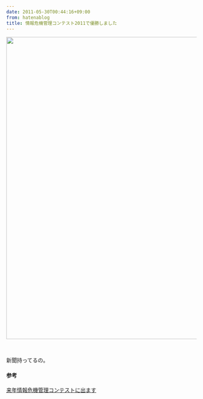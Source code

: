 ```yaml
---
date: 2011-05-30T00:44:16+09:00
from: hatenablog
title: 情報危機管理コンテスト2011で優勝しました
---
```


<p><img src="http://farm3.static.flickr.com/2534/5815473137_c102263635_b.jpg" alt="" width="800"/></p><br />
<p>新聞持ってるの。</p>

<div class="section">
    <h4>参考</h4>
    <p><a href="http://d.hatena.ne.jp/r7kamura/20101125/1290676949">&#x6765;&#x5E74;&#x60C5;&#x5831;&#x5371;&#x6A5F;&#x7BA1;&#x7406;&#x30B3;&#x30F3;&#x30C6;&#x30B9;&#x30C8;&#x306B;&#x51FA;&#x307E;&#x3059;</a></p>

</div>
